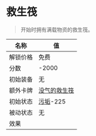 # 救生筏  
> 开始时拥有满载物资的救生筏。  
  
名称  |  值  
----  |  ----  
解锁价格  |  免费  
分数  |  -2000  
初始装备  |  无  
额外卡牌  |  [没气的救生筏](LifeRaftDeflated.md)  
初始状态  |  [污垢](Filth.md)-225  
被动状态  |  无  
效果  |    


<script>document.title="救生筏 - 卡牌生存百科 Card Survival Wiki";</script>